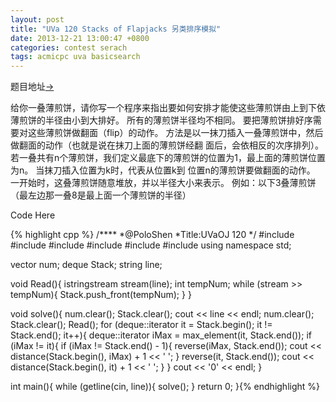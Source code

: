 ```yaml
---
layout: post
title: "UVa 120 Stacks of Flapjacks 另类排序模拟"
date: 2013-12-21 13:00:47 +0800
categories: contest serach
tags: acmicpc uva basicsearch
---
```

题目地址<a title="UVa 120" href="http://uva.onlinejudge.org/index.php?option=com_onlinejudge&Itemid=8&category=98&page=show_problem&problem=56" target="_blank">-></a>

给你一叠薄煎饼，请你写一个程序来指出要如何安排才能使这些薄煎饼由上到下依薄煎饼的半径由小到大排好。 所有的薄煎饼半径均不相同。 要把薄煎饼排好序需要对这些薄煎饼做翻面（flip）的动作。 方法是以一抹刀插入一叠薄煎饼中，然后做翻面的动作（也就是说在抹刀上面的薄煎饼经翻 面后，会依相反的次序排列）。 若一叠共有n个薄煎饼，我们定义最底下的薄煎饼的位置为1，最上面的薄煎饼位置为n。 当抹刀插入位置为k时，代表从位置k到 位置n的薄煎饼要做翻面的动作。 一开始时，这叠薄煎饼随意堆放，并以半径大小来表示。 例如：以下3叠薄煎饼（最左边那一叠8是最上面一个薄煎饼的半径）

Code Here

{% highlight cpp %}
/****
	*@PoloShen
	*Title:UVaOJ 120
	*/
#include <algorithm>
#include <iostream>
#include <sstream>
#include <string>
#include <vector>
#include <deque>
using namespace std;

vector<string> num;
deque<int> Stack;
string line;

void Read(){
	istringstream stream(line);
	int tempNum;
	while (stream >> tempNum){
		Stack.push_front(tempNum);
	}
}

void solve(){
	num.clear();
	Stack.clear();
	cout << line << endl;
	num.clear();
	Stack.clear();
	Read();
	for (deque<int>::iterator it = Stack.begin(); it != Stack.end(); it++){
		deque<int>::iterator iMax = max_element(it, Stack.end());
		if (iMax != it){
			if (iMax != Stack.end() - 1){
				reverse(iMax, Stack.end());
				cout << distance(Stack.begin(), iMax) + 1 << ' ';
			}
			reverse(it, Stack.end());
			cout << distance(Stack.begin(), it) + 1 << ' ';
		}
	}
	cout << '0' << endl;
}

int main(){
	while (getline(cin, line)){
		solve();
	}
    return 0;
}{% endhighlight %}
